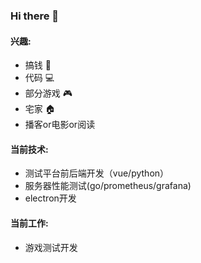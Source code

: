 ### Hi there 👋

<!--
**FanLu1994/FanLu1994** is a ✨ _special_ ✨ repository because its `README.md` (this file) appears on your GitHub profile.

Here are some ideas to get you started:

- 🔭 I’m currently working on ...
- 🌱 I’m currently learning ...
- 👯 I’m looking to collaborate on ...
- 🤔 I’m looking for help with ...
- 💬 Ask me about ...
- 📫 How to reach me: ...
- 😄 Pronouns: ...
- ⚡ Fun fact: ...
-->

#### 兴趣: 

- 搞钱 :money_with_wings: 
- 代码 :computer:
- 部分游戏 :video_game:
- 宅家 :house:
- 播客or电影or阅读

#### 当前技术:

- 测试平台前后端开发（vue/python）
- 服务器性能测试(go/prometheus/grafana)
- electron开发

#### 当前工作:

- 游戏测试开发


